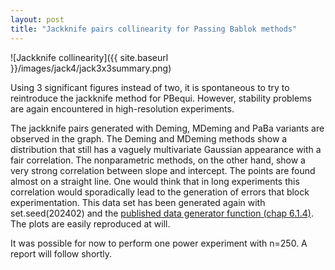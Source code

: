 ```yaml
---
layout: post
title: "Jackknife pairs collinearity for Passing Bablok methods"
---
```


![Jackknife collinearity]({{ site.baseurl }}/images/jack4/jack3x3summary.png)

Using 3 significant figures instead of two, it is spontaneous to try to reintroduce the jackknife method for PBequi. However, stability problems are again encountered in high-resolution experiments.

The jackknife pairs generated with Deming, MDeming and PaBa variants are observed in the graph. The Deming and MDeming methods show a distribution that still has a vaguely multivariate Gaussian appearance with a fair correlation. The nonparametric methods, on the other hand, show a very strong correlation between slope and intercept. The points are found almost on a straight line. One would think that in long experiments this correlation would sporadically lead to the generation of errors that block experimentation. This data set has been generated again with set.seed(202402) and the [published data generator function (chap 6.1.4)](https://arxiv.org/pdf/2105.04628.pdf). The plots are easily reproduced at will.

It was possible for now to perform one power experiment with n=250. A report will follow shortly.


